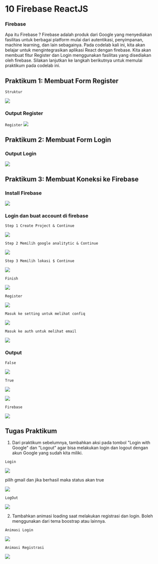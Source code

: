 # 10 Firebase ReactJS

### Firebase

Apa itu Firebase ?
Firebase adalah produk dari Google yang menyediakan fasilitas untuk berbagai platform mulai dari autentikasi, penyimpanan, machine learning, dan lain sebagainya.
Pada codelab kali ini, kita akan belajar untuk mengintegrasikan aplikasi React dengan firebase. Kita akan membuat fitur Register dan Login menggunakan fasilitas yang disediakan oleh firebase.
Silakan lanjutkan ke langkah berikutnya untuk memulai praktikum pada codelab ini.

## Praktikum 1: Membuat Form Register

`Struktur`

![](img/struk.png)

### Output Register

`Register`
![](img/reg.png)

## Praktikum 2: Membuat Form Login

### Output Login

![](img/log.png)

## Praktikum 3: Membuat Koneksi ke Firebase

### Install Firebase

![](img/fire.png)

### Login dan buat account di firebase

`Step 1 Create Project & Continue`

![](img/step1.png)

`Step 2 Memilih google analitytic & Continue`

![](img/step2.png)

`Step 3 Memilih lokasi $ Continue`

![](img/step3.png)

`Finish`

![](img/finish.png)

`Register`

![](img/reg2.png)

`Masuk ke setting untuk melihat confiq`

![](img/see.png)

`Masuk ke auth untuk melihat email`

![](img/see1.png)

### Output

`False`

![](img/out.png)

`True`

![](img/out1.png)

![](img/out3.png)

`Firebase`

![](img/out4.png)


## Tugas Praktikum

1. Dari praktikum sebelumnya, tambahkan aksi pada tombol "Login with Google" dan "Logout" agar bisa melakukan login dan logout dengan akun Google yang sudah kita miliki.

`Login`

![](img/login.png)

pilih gmail dan jika berhasil maka status akan true

![](img/login1.png)

`LogOut`

![](img/logout.png)

2. Tambahkan animasi loading saat melakukan registrasi dan login. Boleh menggunakan dari tema boostrap atau lainnya.

`Animasi Login`

![](img/alog.png)

`Animasi Registrasi`

![](img/regis.png)